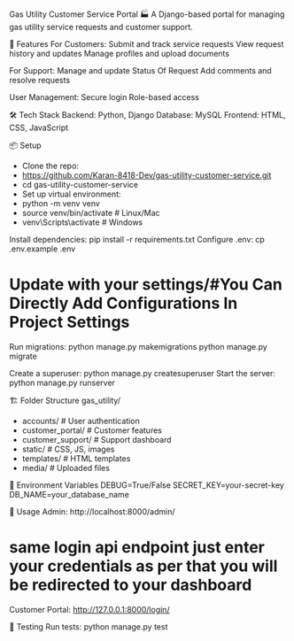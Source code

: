 Gas Utility Customer Service Portal 🏭
A Django-based portal for managing gas utility service requests and customer support.

🌟 Features
For Customers:
Submit and track service requests
View request history and updates
Manage profiles and upload documents

For Support:
Manage and update Status Of Request 
Add comments and resolve requests

User Management:
Secure login
Role-based access


🛠️ Tech Stack
Backend: Python, Django
Database: MySQL
Frontend: HTML, CSS, JavaScript

📦 Setup
- Clone the repo:
- https://github.com/Karan-8418-Dev/gas-utility-customer-service.git
- cd gas-utility-customer-service
- Set up virtual environment:
- python -m venv venv
- source venv/bin/activate  # Linux/Mac
- venv\Scripts\activate     # Windows

Install dependencies:
pip install -r requirements.txt
Configure .env:
cp .env.example .env
# Update with your settings/#You Can Directly Add Configurations In Project Settings
Run migrations:
python manage.py makemigrations
python manage.py migrate

Create a superuser:
python manage.py createsuperuser
Start the server:
python manage.py runserver

🏗️ Folder Structure
gas_utility/
 - accounts/         # User authentication
 - customer_portal/  # Customer features
 - customer_support/ # Support dashboard
 - static/           # CSS, JS, images
 - templates/        # HTML templates
 - media/            # Uploaded files

🔐 Environment Variables
DEBUG=True/False
SECRET_KEY=your-secret-key
DB_NAME=your_database_name

🚀 Usage
Admin: http://localhost:8000/admin/
# same login api endpoint  just enter your credentials as per that you will be redirected to your dashboard
Customer Portal: http://127.0.0.1:8000/login/
<!-- Support Dashboard: http://localhost:8000/support/ -->

🧪 Testing
Run tests:
python manage.py test
